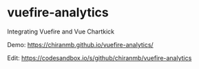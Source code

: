 # vuefire-analytics
Integrating Vuefire and Vue Chartkick

Demo: https://chiranmb.github.io/vuefire-analytics/

Edit: https://codesandbox.io/s/github/chiranmb/vuefire-analytics

